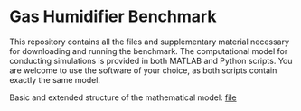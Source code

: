 # Gas Humidifier Benchmark
This repository contains all the files and supplementary material necessary for downloading and running the benchmark. The computational model for conducting simulations is provided in both MATLAB and Python scripts. You are welcome to use the software of your choice, as both scripts contain exactly the same model.

Basic and extended structure of the mathematical model: [file](Basic_and_extended_structure_of_the_mathematical_model.pdf)
